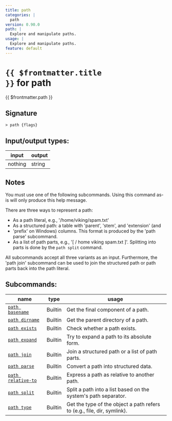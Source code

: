 ```yaml
---
title: path
categories: |
  path
version: 0.90.0
path: |
  Explore and manipulate paths.
usage: |
  Explore and manipulate paths.
feature: default
---
```


<!-- This file is automatically generated. Please edit the command in https://github.com/nushell/nushell instead. -->

# <code>{{ $frontmatter.title }}</code> for path

<div class='command-title'>{{ $frontmatter.path }}</div>

## Signature

`> path {flags} `

## Input/output types:

| input   | output |
| ------- | ------ |
| nothing | string |

## Notes

You must use one of the following subcommands. Using this command as-is will only produce this help message.

There are three ways to represent a path:

- As a path literal, e.g., '/home/viking/spam.txt'
- As a structured path: a table with 'parent', 'stem', and 'extension' (and
- 'prefix' on Windows) columns. This format is produced by the 'path parse'
  subcommand.
- As a list of path parts, e.g., '[ / home viking spam.txt ]'. Splitting into
  parts is done by the `path split` command.

All subcommands accept all three variants as an input. Furthermore, the 'path
join' subcommand can be used to join the structured path or path parts back into
the path literal.

## Subcommands:

| name                                                  | type    | usage                                                                   |
| ----------------------------------------------------- | ------- | ----------------------------------------------------------------------- |
| [`path basename`](/commands/docs/path_basename)       | Builtin | Get the final component of a path.                                      |
| [`path dirname`](/commands/docs/path_dirname)         | Builtin | Get the parent directory of a path.                                     |
| [`path exists`](/commands/docs/path_exists)           | Builtin | Check whether a path exists.                                            |
| [`path expand`](/commands/docs/path_expand)           | Builtin | Try to expand a path to its absolute form.                              |
| [`path join`](/commands/docs/path_join)               | Builtin | Join a structured path or a list of path parts.                         |
| [`path parse`](/commands/docs/path_parse)             | Builtin | Convert a path into structured data.                                    |
| [`path relative-to`](/commands/docs/path_relative-to) | Builtin | Express a path as relative to another path.                             |
| [`path split`](/commands/docs/path_split)             | Builtin | Split a path into a list based on the system's path separator.          |
| [`path type`](/commands/docs/path_type)               | Builtin | Get the type of the object a path refers to (e.g., file, dir, symlink). |
